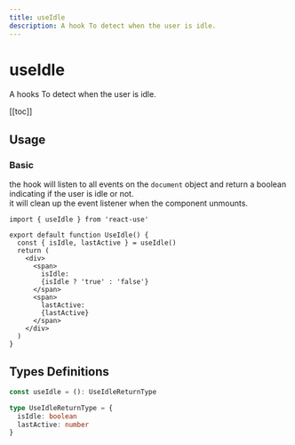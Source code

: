 ```yaml
---
title: useIdle
description: A hook To detect when the user is idle.
---
```


# useIdle

A hooks To detect when the user is idle.

[[toc]]

## Usage

### Basic

the hook will listen to all events on the `document` object and return a boolean indicating if the user is idle or not.
<br />
it will clean up the event listener when the component unmounts.

```tsx
import { useIdle } from 'react-use'

export default function UseIdle() {
  const { isIdle, lastActive } = useIdle()
  return (
    <div>
      <span>
        isIdle:
        {isIdle ? 'true' : 'false'}
      </span>
      <span>
        lastActive:
        {lastActive}
      </span>
    </div>
  )
}
```

<div>
<div ref="demo"></div>
</div>

## Types Definitions

```ts
const useIdle = (): UseIdleReturnType

type UseIdleReturnType = {
  isIdle: boolean
  lastActive: number
}
```

<script setup>
import { createElement } from 'react'
import { createRoot } from 'react-dom/client'
import { ref, onMounted } from 'vue'
import UseIdle from './use-idle.tsx'

const demo = ref()

onMounted(() => {
  const root = createRoot(demo.value)
  root.render(createElement(UseIdle, {}, null))
})

</script>
